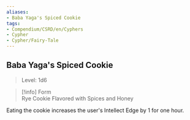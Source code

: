 ```yaml
---
aliases:
- Baba Yaga's Spiced Cookie
tags:
- Compendium/CSRD/en/Cyphers
- Cypher
- Cypher/Fairy-Tale
---
```


  
## Baba Yaga's Spiced Cookie  
>Level: 1d6  
  
>[!info] Form  
>Rye Cookie Flavored with Spices and Honey
  
Eating the cookie increases the user's Intellect Edge by 1 for one hour.